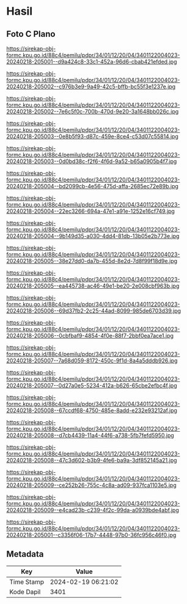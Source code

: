 # Hasil

## Foto C Plano

https://sirekap-obj-formc.kpu.go.id/88c4/pemilu/pdpr/34/01/12/20/04/3401122004023-20240218-205001--d9a424c8-33c1-452a-96d6-cbab421efded.jpg

https://sirekap-obj-formc.kpu.go.id/88c4/pemilu/pdpr/34/01/12/20/04/3401122004023-20240218-205002--c976b3e9-9a49-42c5-bffb-bc55f3e1237e.jpg

https://sirekap-obj-formc.kpu.go.id/88c4/pemilu/pdpr/34/01/12/20/04/3401122004023-20240218-205002--7e6c5f0c-700b-470d-9e20-3a1648bb026c.jpg

https://sirekap-obj-formc.kpu.go.id/88c4/pemilu/pdpr/34/01/12/20/04/3401122004023-20240218-205003--0e8b5f93-d87c-459e-8ce4-c53d07c55814.jpg

https://sirekap-obj-formc.kpu.go.id/88c4/pemilu/pdpr/34/01/12/20/04/3401122004023-20240218-205003--0d0bd38c-f2f6-4f6d-9a52-b65a0905b4f7.jpg

https://sirekap-obj-formc.kpu.go.id/88c4/pemilu/pdpr/34/01/12/20/04/3401122004023-20240218-205004--bd2099cb-4e56-475d-affa-2685ec72e89b.jpg

https://sirekap-obj-formc.kpu.go.id/88c4/pemilu/pdpr/34/01/12/20/04/3401122004023-20240218-205004--22ec3266-694a-47e1-a91e-1252e16cf749.jpg

https://sirekap-obj-formc.kpu.go.id/88c4/pemilu/pdpr/34/01/12/20/04/3401122004023-20240218-205004--9b149d35-a030-4dd4-81db-13b05e2b773e.jpg

https://sirekap-obj-formc.kpu.go.id/88c4/pemilu/pdpr/34/01/12/20/04/3401122004023-20240218-205005--38e27dd0-da7b-455d-8e2d-7d8f99f18d9e.jpg

https://sirekap-obj-formc.kpu.go.id/88c4/pemilu/pdpr/34/01/12/20/04/3401122004023-20240218-205005--ea445738-ac46-49e1-be20-2e008cbf963b.jpg

https://sirekap-obj-formc.kpu.go.id/88c4/pemilu/pdpr/34/01/12/20/04/3401122004023-20240218-205006--69d37fb2-2c25-44ad-8099-985de6703d39.jpg

https://sirekap-obj-formc.kpu.go.id/88c4/pemilu/pdpr/34/01/12/20/04/3401122004023-20240218-205006--0cbfbaf9-4854-4f0e-88f7-2bbf0ea7ace1.jpg

https://sirekap-obj-formc.kpu.go.id/88c4/pemilu/pdpr/34/01/12/20/04/3401122004023-20240218-205007--7a68d059-8172-450c-9f1d-8a4a5dddb926.jpg

https://sirekap-obj-formc.kpu.go.id/88c4/pemilu/pdpr/34/01/12/20/04/3401122004023-20240218-205007--0d27a0e5-5234-412a-b626-65cbe2efbc4f.jpg

https://sirekap-obj-formc.kpu.go.id/88c4/pemilu/pdpr/34/01/12/20/04/3401122004023-20240218-205008--67ccdf68-4750-485e-8add-e232e93212af.jpg

https://sirekap-obj-formc.kpu.go.id/88c4/pemilu/pdpr/34/01/12/20/04/3401122004023-20240218-205008--d7cb4439-11a4-44f6-a738-5fb7fefd5950.jpg

https://sirekap-obj-formc.kpu.go.id/88c4/pemilu/pdpr/34/01/12/20/04/3401122004023-20240218-205008--47c3d602-b3b9-4fe6-ba9a-3df852145a21.jpg

https://sirekap-obj-formc.kpu.go.id/88c4/pemilu/pdpr/34/01/12/20/04/3401122004023-20240218-205009--ce252b26-755c-4c8a-ad09-937fca1103e5.jpg

https://sirekap-obj-formc.kpu.go.id/88c4/pemilu/pdpr/34/01/12/20/04/3401122004023-20240218-205009--e4cad23b-c239-4f2c-99da-a0939bde4abf.jpg

https://sirekap-obj-formc.kpu.go.id/88c4/pemilu/pdpr/34/01/12/20/04/3401122004023-20240218-205001--c3356f06-17b7-4448-97b0-36fc956c46f0.jpg


## Metadata

| Key        | Value               |
| ---------- | ------------------- |
| Time Stamp | 2024-02-19 06:21:02 |
| Kode Dapil | 3401                |



